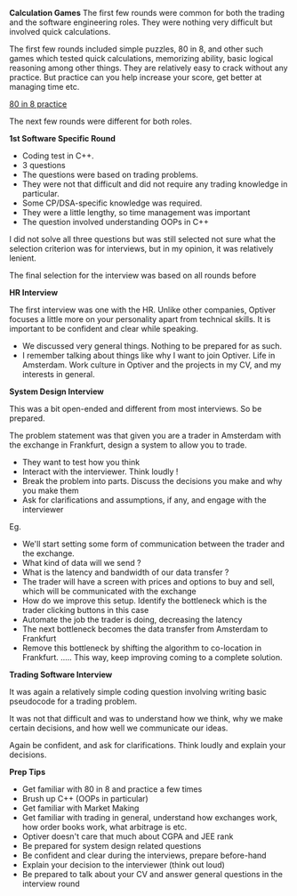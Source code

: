 **Calculation Games**
The first few rounds were common for both the trading and the software engineering roles. They were nothing very difficult but involved quick calculations.

The first few rounds included simple puzzles, 80 in 8, and other such games which tested quick calculations, memorizing ability, basic logical reasoning among other things. They are relatively easy to crack without any practice. But practice can you help increase your score, get better at managing time etc.

[80 in 8 practice](https://rfqjobs.com/practice/math/optiver-test/)

The next few rounds were different for both roles.

**1st Software Specific Round**
- Coding test in C++. 
- 3 questions
- The questions were based on trading problems. 
- They were not that difficult and did not require any trading knowledge in particular. 
- Some CP/DSA-specific knowledge was required.
- They were a little lengthy, so time management was important
- The question involved understanding OOPs in C++

I did not solve all three questions but was still selected not sure what the selection criterion was for interviews, but in my opinion, it was relatively lenient.

The final selection for the interview was based on all rounds before

**HR Interview**

The first interview was one with the HR. Unlike other companies, Optiver focuses a little more on your personality apart from technical skills. It is important to be confident and clear while speaking.

- We discussed very general things. Nothing to be prepared for as such.
- I remember talking about things like why I want to join Optiver. Life in Amsterdam. Work culture in Optiver and the projects in my CV, and my interests in general.

**System Design Interview**

This was a bit open-ended and different from most interviews. So be prepared.

The problem statement was that given you are a trader in Amsterdam with the exchange in Frankfurt, design a system to allow you to trade.

- They want to test how you think
- Interact with the interviewer. Think loudly !
- Break the problem into parts. Discuss the decisions you make and why you make them
- Ask for clarifications and assumptions, if any, and engage with the interviewer

Eg. 
- We'll start setting some form of communication between the trader and the exchange.
- What kind of data will we send ?
- What is the latency and bandwidth of our data transfer ?
- The trader will have a screen with prices and options to buy and sell, which will be communicated with the exchange
- How do we improve this setup. Identify the bottleneck which is the trader clicking buttons in this case
- Automate the job the trader is doing, decreasing the latency
- The next bottleneck becomes the data transfer from Amsterdam to Frankfurt
- Remove this bottleneck by shifting the algorithm to co-location in Frankfurt.
.....
This way, keep improving coming to a complete solution.

**Trading Software Interview**

It was again a relatively simple coding question involving writing basic pseudocode for a trading problem.

It was not that difficult and was to understand how we think, why we make certain decisions, and how well we communicate our ideas.

Again be confident, and ask for clarifications. Think loudly and explain your decisions.

**Prep Tips**

- Get familiar with 80 in 8 and practice a few times
- Brush up C++ (OOPs in particular)
- Get familiar with Market Making
- Get familiar with trading in general, understand how exchanges work, how order books work, what arbitrage is etc.
- Optiver doesn't care that much about CGPA and JEE rank
- Be prepared for system design related questions
- Be confident and clear during the interviews, prepare before-hand
- Explain your decision to the interviewer (think out loud)
- Be prepared to talk about your CV and answer general questions in the interview round
